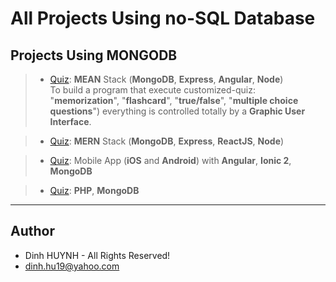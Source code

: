 # All Projects Using no-SQL Database


## Projects Using MONGODB
> * [Quiz](https://github.com/DinhLeGaulois/projects_with_no-sql/tree/master/projects_MongoDB/quiz_MEAN_Stack): **MEAN** Stack (**MongoDB**, **Express**, **Angular**, **Node**) <br/>
To build a program that execute customized-quiz: "**memorization**", "**flashcard**", "**true/false**", "**multiple choice questions**") everything is controlled totally by a **Graphic User Interface**.

> * [Quiz](https://github.com/DinhLeGaulois/projects_with_no-sql/tree/master/projects_MongoDB/quiz_MERN_Stack): **MERN** Stack (**MongoDB**, **Express**, **ReactJS**, **Node**)

> * [Quiz](https://github.com/DinhLeGaulois/projects_with_no-sql/tree/master/projects_MongoDB/quiz_MobileApp): Mobile App (**iOS** and **Android**) with **Angular**, **Ionic 2**, **MongoDB**

> * [Quiz](https://github.com/DinhLeGaulois/projects_with_no-sql/tree/master/projects_MongoDB/quiz_PHP): **PHP**, **MongoDB**

---------------

## Author
* Dinh HUYNH - All Rights Reserved!
* dinh.hu19@yahoo.com